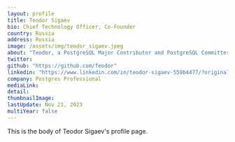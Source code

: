 ```yaml
---
layout: profile
title: Teodor Sigaev
bio: Chief Technology Officer, Co-Founder
country: Russia
address: Russia
image: /assets/img/teodor_sigaev.jpeg
about: "Teodor, a PostgreSQL Major Contributor and PostgreSQL Committer, has been a PostgreSQL developer since 2000. Together with Oleg Bartunov, he created the PostgreSQL full-text search system and worked on semi-structured data support, new index access methods, including spatial data, and more."
twitter: 
github: "https://github.com/feodor"
linkedin: "https://www.linkedin.com/in/teodor-sigaev-559b4477/?originalSubdomain=ru"
company: Postgres Professional
mediaLink:
detail: 
thumbnailImage:
lastUpdate: Nov 21, 2023
multiYear: false
---
```


This is the body of Teodor Sigaev's profile page.
